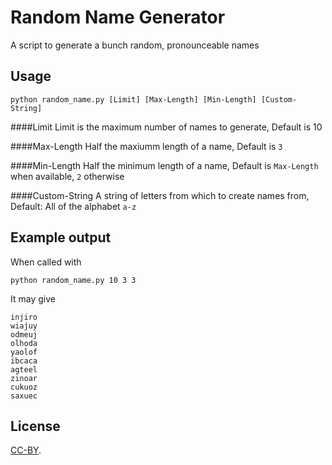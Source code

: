 # Random Name Generator

A script to generate a bunch random, pronounceable names


## Usage

    python random_name.py [Limit] [Max-Length] [Min-Length] [Custom-String]
	
####Limit
Limit is the maximum number of names to generate, Default is 10
	
####Max-Length
Half the maxiumm length of a name, Default is `3`
	
####Min-Length
Half the minimum length of a name, Default is `Max-Length` when available, `2` otherwise
	
####Custom-String
A string of letters from which to create names from, Default: All of the alphabet `a-z`


## Example output

When called with
    
    python random_name.py 10 3 3
    
It may give

    injiro
    wiajuy
    odmeuj
    olhoda
    yaolof
    ibcaca
    agteel
    zinoar
    cukuoz
    saxuec

## License
[CC-BY](http://creativecommons.org/licenses/by/3.0/).

